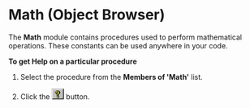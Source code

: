 
# Math (Object Browser)

The  **Math** module contains procedures used to perform mathematical operations. These constants can be used anywhere in your code.

 **To get Help on a particular procedure**




1. Select the procedure from the  **Members of 'Math'** list.
    
2. Click the 
![](images/but_help_ZA01201583.gif) button.
    

